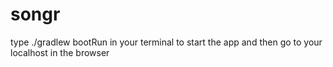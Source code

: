 # songr

 type ./gradlew bootRun in your terminal to start the app and then go to your localhost in the browser
